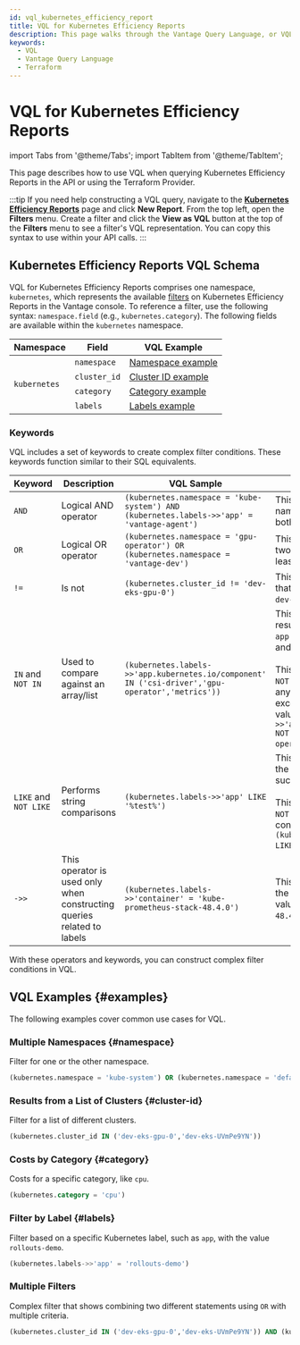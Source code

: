 ```yaml
---
id: vql_kubernetes_efficiency_report
title: VQL for Kubernetes Efficiency Reports
description: This page walks through the Vantage Query Language, or VQL, for use in Kubernetes Efficiency Reports.
keywords:
  - VQL
  - Vantage Query Language
  - Terraform
---
```


# VQL for Kubernetes Efficiency Reports

import Tabs from '@theme/Tabs';
import TabItem from '@theme/TabItem';

This page describes how to use VQL when querying Kubernetes Efficiency Reports in the API or using the Terraform Provider.

:::tip
If you need help constructing a VQL query, navigate to the [**Kubernetes Efficiency Reports**](https://console.vantage.sh/kubernetes/efficiency_reports) page and click **New Report**. From the top left, open the **Filters** menu. Create a filter and click the **View as VQL** button at the top of the **Filters** menu to see a filter's VQL representation. You can copy this syntax to use within your API calls.
:::

## Kubernetes Efficiency Reports VQL Schema

VQL for Kubernetes Efficiency Reports comprises one namespace, `kubernetes`, which represents the available [filters](/kubernetes#efficiency-reports) on Kubernetes Efficiency Reports in the Vantage console. To reference a filter, use the following syntax: `namespace.field` (e.g., `kubernetes.category`). The following fields are available within the `kubernetes` namespace.

<table style={{ width: '100%' }}>
  <thead>
    <tr>
      <th>Namespace</th>
      <th>Field</th>
      <th>VQL Example</th>
    </tr>
  </thead>
  <tbody>
    <tr>
      <td rowspan="8"><code>kubernetes</code></td>
      <td><code>namespace</code></td>
      <td><a href="#namespace">Namespace example</a></td>
    </tr>
    <tr>
      <td><code>cluster_id</code></td>
      <td><a href="#cluster-id">Cluster ID example</a></td>
    </tr>
    <tr>
      <td><code>category</code></td>
      <td><a href="#category">Category example</a></td>
    </tr>
    <tr>
      <td><code>labels</code></td>
      <td><a href="#labels">Labels example</a></td>
    </tr>
  </tbody>
</table>

### Keywords

VQL includes a set of keywords to create complex filter conditions. These keywords function similar to their SQL equivalents.

| Keyword               | Description                                                            | VQL Sample                                                                                                            | Explanation                                                                                                                                                                                                                                                                                                         |
| --------------------- | ---------------------------------------------------------------------- | --------------------------------------------------------------------------------------------------------------------- | ------------------------------------------------------------------------------------------------------------------------------------------------------------------------------------------------------------------------------------------------------------------------------------------------------------------- |
| `AND`                 | Logical AND operator                                                   | `(kubernetes.namespace = 'kube-system') AND (kubernetes.labels->>'app' = 'vantage-agent')`                                                           | This example filters for a specific namespace and label, where both conditions must be true.                                                                                                                                                                                                           |
| `OR`                  | Logical OR operator                                                    | `(kubernetes.namespace = 'gpu-operator') OR (kubernetes.namespace = 'vantage-dev')`                                                        | This example looks for results in two different namespaces. At least one condition must be true.                                                                                                                                                                                                                       |
| `!=`                  | Is not                                                    | `(kubernetes.cluster_id != 'dev-eks-gpu-0')`                                                        | This example looks for results that are in any cluster except for `dev-eks-gpu-0`.                                                                                                                                                                                                                       |
| `IN` and `NOT IN` | Used to compare against an array/list                                            | `(kubernetes.labels->>'app.kubernetes.io/component' IN ('csi-driver','gpu-operator','metrics'))`                                      | This example searches for results with the `app.kubernetes.io/component` key and multiple values. <br/><br/>This same query also works for `NOT IN` where the results are anything matching the label key except for those particular values: `(kubernetes.labels->>'app.kubernetes.io/component' NOT IN ('csi-driver','gpu-operator','metrics'))`. |
| `LIKE` and `NOT LIKE` | Performs string comparisons                                            | `(kubernetes.labels->>'app' LIKE '%test%')`                                      | This example selects data where the `app` label value contains `test`, such as `test-app`. <br/><br/>This same query also works for `NOT LIKE` where data does not contain a particular string: `(kubernetes.labels->>'app' NOT LIKE '%test%')`. |
| `->>`                 | This operator is used only when constructing queries related to labels | `(kubernetes.labels->>'container' = 'kube-prometheus-stack-48.4.0')` | This example looks results with the label name of `container` and value of `kube-prometheus-stack-48.4.0`.                                                                                                                                                                                                                                            |

With these operators and keywords, you can construct complex filter conditions in VQL.

## VQL Examples {#examples}

The following examples cover common use cases for VQL.

### Multiple Namespaces {#namespace}

Filter for one or the other namespace.

```sql
(kubernetes.namespace = 'kube-system') OR (kubernetes.namespace = 'default')
```

### Results from a List of Clusters {#cluster-id}

Filter for a list of different clusters.

```sql
(kubernetes.cluster_id IN ('dev-eks-gpu-0','dev-eks-UVmPe9YN'))
```

### Costs by Category {#category}

Costs for a specific category, like `cpu`.

```sql
(kubernetes.category = 'cpu')
```

### Filter by Label {#labels}

Filter based on a specific Kubernetes label, such as `app`, with the value `rollouts-demo`.

```sql
(kubernetes.labels->>'app' = 'rollouts-demo')
```

### Multiple Filters

Complex filter that shows combining two different statements using `OR` with multiple criteria.

```sql
(kubernetes.cluster_id IN ('dev-eks-gpu-0','dev-eks-UVmPe9YN')) AND (kubernetes.category = 'cpu') OR (kubernetes.cluster_id IN ('dev-eks-gpu-0','dev-eks-UVmPe9YN')) AND (kubernetes.category = 'gpu')
```
